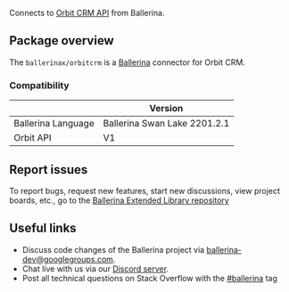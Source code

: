 Connects to [Orbit CRM API](https://docs.orbit.love/reference/about-the-orbit-api) from Ballerina.

## Package overview
The `ballerinax/orbitcrm` is a [Ballerina](https://ballerina.io/) connector for Orbit CRM.

### Compatibility
|                    | Version                   |
|--------------------|---------------------------|
| Ballerina Language | Ballerina Swan Lake 2201.2.1|
| Orbit API          | V1                        |

## Report issues
To report bugs, request new features, start new discussions, view project boards, etc., go to the [Ballerina Extended Library repository](https://github.com/ballerina-platform/ballerina-extended-library)

## Useful links
- Discuss code changes of the Ballerina project via [ballerina-dev@googlegroups.com](mailto:ballerina-dev@googlegroups.com).
- Chat live with us via our [Discord server](https://discord.gg/ballerinalang).
- Post all technical questions on Stack Overflow with the [#ballerina](https://stackoverflow.com/questions/tagged/ballerina) tag
